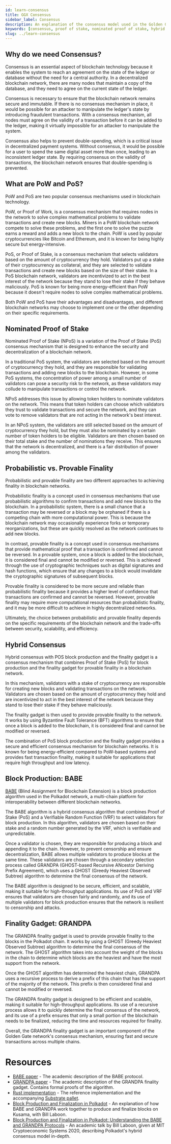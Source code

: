 ```yaml
---
id: learn-consensus
title: GGX Consensus
sidebar_label: Consensus
description: An explanation of the consensus model used in the Golden Gate network.
keywords: [consensus, proof of stake, nominated proof of stake, hybrid consensus, finality]
slug: ../learn-consensus
---
```


## Why do we need Consensus?

Consensus is an essential aspect of blockchain technology because it enables the system to reach an agreement on the state of the ledger or database without the need for a central authority. In a decentralized blockchain network, there are many nodes that maintain a copy of the database, and they need to agree on the current state of the ledger.

Consensus is necessary to ensure that the blockchain network remains secure and immutable. If there is no consensus mechanism in place, it would be possible for an attacker to manipulate the ledger's state by introducing fraudulent transactions. With a consensus mechanism, all nodes must agree on the validity of a transaction before it can be added to the ledger, making it virtually impossible for an attacker to manipulate the system.

Consensus also helps to prevent double-spending, which is a critical issue in decentralized payment systems. Without consensus, it would be possible for a user to spend the same digital asset more than once, leading to an inconsistent ledger state. By requiring consensus on the validity of transactions, the blockchain network ensures that double-spending is prevented.

## What are PoW and PoS?

PoW and PoS are two popular consensus mechanisms used in blockchain technology.

PoW, or Proof of Work, is a consensus mechanism that requires nodes in the network to solve complex mathematical problems to validate transactions and create new blocks. Miners in a PoW blockchain network compete to solve these problems, and the first one to solve the puzzle earns a reward and adds a new block to the chain. PoW is used by popular cryptocurrencies like Bitcoin and Ethereum, and it is known for being highly secure but energy-intensive.

PoS, or Proof of Stake, is a consensus mechanism that selects validators based on the amount of cryptocurrency they hold. Validators put up a stake of their cryptocurrency as collateral, and they are selected to validate transactions and create new blocks based on the size of their stake. In a PoS blockchain network, validators are incentivized to act in the best interest of the network because they stand to lose their stake if they behave maliciously. PoS is known for being more energy-efficient than PoW because it doesn't require nodes to solve complex mathematical problems.

Both PoW and PoS have their advantages and disadvantages, and different blockchain networks may choose to implement one or the other depending on their specific requirements.

## Nominated Proof of Stake

Nominated Proof of Stake (NPoS) is a variation of the Proof of Stake (PoS) consensus mechanism that is designed to enhance the security and decentralization of a blockchain network.

In a traditional PoS system, the validators are selected based on the amount of cryptocurrency they hold, and they are responsible for validating transactions and adding new blocks to the blockchain. However, in some PoS systems, the concentration of power among a small number of validators can pose a security risk to the network, as these validators may collude to manipulate transactions or control the network.

NPoS addresses this issue by allowing token holders to nominate validators on the network. This means that token holders can choose which validators they trust to validate transactions and secure the network, and they can vote to remove validators that are not acting in the network's best interest.

In an NPoS system, the validators are still selected based on the amount of cryptocurrency they hold, but they must also be nominated by a certain number of token holders to be eligible. Validators are then chosen based on their total stake and the number of nominations they receive. This ensures that the network is decentralized, and there is a fair distribution of power among the validators.

## Probabilistic vs. Provable Finality

Probabilistic and provable finality are two different approaches to achieving finality in blockchain networks.

Probabilistic finality is a concept used in consensus mechanisms that use probabilistic algorithms to confirm transactions and add new blocks to the blockchain. In a probabilistic system, there is a small chance that a transaction may be reversed or a block may be orphaned if there is a competing chain with more computational power. This is because the blockchain network may occasionally experience forks or temporary reorganizations, but these are quickly resolved as the network continues to add new blocks.

In contrast, provable finality is a concept used in consensus mechanisms that provide mathematical proof that a transaction is confirmed and cannot be reversed. In a provable system, once a block is added to the blockchain, it is considered final and cannot be modified or reversed. This is achieved through the use of cryptographic techniques such as digital signatures and hash functions, which ensure that any changes to a block would invalidate the cryptographic signatures of subsequent blocks.

Provable finality is considered to be more secure and reliable than probabilistic finality because it provides a higher level of confidence that transactions are confirmed and cannot be reversed. However, provable finality may require more computational resources than probabilistic finality, and it may be more difficult to achieve in highly decentralized networks.

Ultimately, the choice between probabilistic and provable finality depends on the specific requirements of the blockchain network and the trade-offs between security, scalability, and efficiency.

## Hybrid Consensus

Hybrid consensus with POS block production and the finality gadget is a consensus mechanism that combines Proof of Stake (PoS) for block production and the finality gadget for provable finality in a blockchain network.

In this mechanism, validators with a stake of cryptocurrency are responsible for creating new blocks and validating transactions on the network. Validators are chosen based on the amount of cryptocurrency they hold and are incentivized to act in the best interest of the network because they stand to lose their stake if they behave maliciously.

The finality gadget is then used to provide provable finality to the network. It works by using Byzantine Fault Tolerance (BFT) algorithms to ensure that once a block is added to the blockchain, it is considered final and cannot be modified or reversed.

The combination of PoS block production and the finality gadget provides a secure and efficient consensus mechanism for blockchain networks. It is known for being energy-efficient compared to PoW-based systems and provides fast transaction finality, making it suitable for applications that require high throughput and low latency.

## Block Production: BABE

[BABE](#babe) (Blind Assignment for Blockchain Extension) is a block production algorithm used in the Polkadot network, a multi-chain platform for interoperability between different blockchain networks.

The BABE algorithm is a hybrid consensus algorithm that combines Proof of Stake (PoS) and a Verifiable Random Function (VRF) to select validators for block production. In this algorithm, validators are chosen based on their stake and a random number generated by the VRF, which is verifiable and unpredictable.

Once a validator is chosen, they are responsible for producing a block and appending it to the chain. However, to prevent censorship and ensure decentralization, BABE allows multiple validators to produce blocks at the same time. These validators are chosen through a secondary selection process called GRANDPA (GHOST-based Recursive ANcestor Deriving Prefix Agreement), which uses a GHOST (Greedy Heaviest Observed Subtree) algorithm to determine the final consensus of the network.

The BABE algorithm is designed to be secure, efficient, and scalable, making it suitable for high-throughput applications. Its use of PoS and VRF ensures that validators are chosen fairly and randomly, and its use of multiple validators for block production ensures that the network is resilient to censorship and attacks.


## Finality Gadget: GRANDPA

The GRANDPA finality gadget is used to provide provable finality to the blocks in the Polkadot chain. It works by using a GHOST (Greedy Heaviest Observed Subtree) algorithm to determine the final consensus of the network. The GHOST algorithm takes into account the weight of the blocks in the chain to determine which blocks are the heaviest and have the most support from the network.

Once the GHOST algorithm has determined the heaviest chain, GRANDPA uses a recursive process to derive a prefix of this chain that has the support of the majority of the network. This prefix is then considered final and cannot be modified or reversed.

The GRANDPA finality gadget is designed to be efficient and scalable, making it suitable for high-throughput applications. Its use of a recursive process allows it to quickly determine the final consensus of the network, and its use of a prefix ensures that only a small portion of the blockchain needs to be finalized, reducing the time and resources required for finality.

Overall, the GRANDPA finality gadget is an important component of the Golden Gate network's consensus mechanism, ensuring fast and secure transactions across multiple chains.


# Resources

- [BABE paper](https://research.web3.foundation/en/latest/polkadot/block-production/Babe.html) - The
  academic description of the BABE protocol.
- [GRANDPA paper](https://github.com/w3f/consensus/blob/master/pdf/grandpa.pdf) - The academic
  description of the GRANDPA finality gadget. Contains formal proofs of the algorithm.
- [Rust implementation](https://github.com/paritytech/finality-grandpa) - The reference
  implementation and the accompanying
  [Substrate pallet](https://github.com/paritytech/substrate/blob/master/frame/grandpa/src/lib.rs).
- [Block Production and Finalization in Polkadot](https://www.crowdcast.io/e/polkadot-block-production) -
  An explanation of how BABE and GRANDPA work together to produce and finalize blocks on Kusama,
  with Bill Laboon.
- [Block Production and Finalization in Polkadot: Understanding the BABE and GRANDPA Protocols](https://www.youtube.com/watch?v=1CuTSluL7v4&t=4s) -
  An academic talk by Bill Laboon, given at MIT Cryptoeconomic Systems 2020, describing Polkadot's
  hybrid consensus model in-depth.
